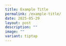 ```yaml
---
title: Example Title
permalink: /example-title/
date: 2025-05-29
layout: post
description: ""
image: ""
variant: tiptap
---
```

